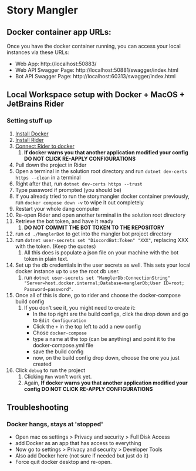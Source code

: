 ﻿# Story Mangler

## Docker container app URLs:

Once you have the docker container running, you can access your local instances via these URLs:

* Web App: http://localhost:50883/
* Web API Swagger Page: http://localhost:50881/swagger/index.html
* Bot API Swagger Page: http://localhost:60313/swagger/index.html

## Local Workspace setup with Docker + MacOS + JetBrains Rider

### Setting stuff up

1. [Install Docker](https://www.docker.com/)
2. [Install Rider](https://www.jetbrains.com/rider/)
3. [Connect Rider to docker](https://www.jetbrains.com/help/rider/docker.html)
   1. **If docker warns you that another application modified your config DO NOT CLICK RE-APPLY CONFIGURATIONS**
4. Pull down the project in Rider
5. Open a terminal in the solution root directory and run `dotnet dev-certs https --clean` in a terminal
6. Right after that, run `dotnet dev-certs https --trust`
7. Type password if prompted (you should be)
8. If you already tried to run the storymangler docker container previously, run `docker compose down -v` to wipe it out completely
9. Restart your whole dang computer
10. Re-open Rider and open another terminal in the solution root directory
11. Retrieve the bot token, and have it ready
     1. **DO NOT COMMIT THE BOT TOKEN TO THE REPOSITORY**
12. run `cd ./ManglerBot` to get into the mangler bot project directory
13. run `dotnet user-secrets set "DiscordBot:Token" "XXX"`, replacing XXX with the token.  (Keep the quotes)
     1. All this does is populate a json file on your machine with the bot token in plain text.
14. Set up the db credentials in the user secrets as well. This sets your local docker instance up to use the root db user.
    1. run `dotnet user-secrets set "ManglerDb:ConnectionString" "Server=host.docker.internal;Database=manglerDb;User ID=root; Password=password"`.   
15. Once all of this is done, go to rider and choose the docker-compose build config
     1. If you don't see it, you might need to create it:
         * In the top right are the build configs, click the drop down and go to `Edit Configuration`
         * Click the `+` in the top left to add a new config
         * Chose `docker-compose`
         * type a name at the top (can be anything) and point it to the docker-compose.yml file
         * save the build config
         * now, on the build config drop down, choose the one you just created
16. Click `debug` to run the project
    1. Clicking `Run` won't work yet.
    2. Again, **If docker warns you that another application modified your config DO NOT CLICK RE-APPLY CONFIGURATIONS**

## Troubleshooting

### Docker hangs, stays at 'stopped'

* Open mac os settings > Privacy and security > Full Disk Access
* add Docker as an app that has access to everything
* Now go to settings > Privacy and security > Developer Tools
* Also add Docker here (not sure if needed but just do it)
* Force quit docker desktop and re-open.